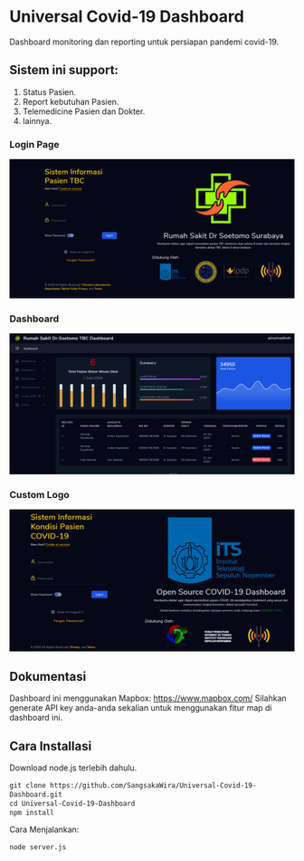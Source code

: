 # Universal Covid-19 Dashboard

Dashboard monitoring dan reporting untuk persiapan pandemi covid-19.

## Sistem ini support:
1. Status Pasien.
2. Report kebutuhan Pasien.
3. Telemedicine Pasien dan Dokter.
4. lainnya.

### Login Page
![Cork Admin Login](Login-Page.PNG)

### Dashboard
![Cork Admin Dashboard](dashboard.PNG)

### Custom Logo
![Cork Admin Login](LOGO_ITS_DASHBOARD.PNG)

## Dokumentasi

Dashboard ini menggunakan Mapbox: https://www.mapbox.com/
Silahkan generate API key anda-anda sekalian untuk menggunakan fitur map di dashboard ini.

## Cara Installasi

Download node.js terlebih dahulu.

```
git clone https://github.com/SangsakaWira/Universal-Covid-19-Dashboard.git
cd Universal-Covid-19-Dashboard
npm install
```

Cara Menjalankan: 

```
node server.js
```